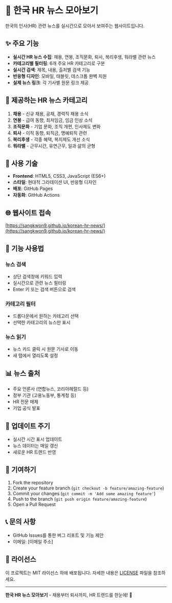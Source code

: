 # 🏢 한국 HR 뉴스 모아보기

한국의 인사(HR) 관련 뉴스를 실시간으로 모아서 보여주는 웹사이트입니다.

## ✨ 주요 기능

- **실시간 HR 뉴스 수집**: 채용, 연봉, 조직문화, 퇴사, 복리후생, 워라밸 관련 뉴스
- **카테고리별 필터링**: 6개 주요 HR 카테고리로 구분
- **실시간 검색**: 제목, 내용, 출처별 검색 기능
- **반응형 디자인**: 모바일, 태블릿, 데스크톱 완벽 지원
- **실제 뉴스 링크**: 각 기사별 원문 링크 제공

## 🎯 제공하는 HR 뉴스 카테고리

1. **채용** - 신규 채용, 공채, 경력직 채용 소식
2. **연봉** - 급여 동향, 최저임금, 임금 인상 소식
3. **조직문화** - 기업 문화, 조직 개편, 인사제도 변화
4. **퇴사** - 이직 동향, 퇴직금, 명예퇴직 관련
5. **복리후생** - 각종 혜택, 복지제도 개선 소식
6. **워라밸** - 근무시간, 유연근무, 일과 삶의 균형

## 🚀 사용 기술

- **Frontend**: HTML5, CSS3, JavaScript (ES6+)
- **스타일**: 현대적 그라데이션 UI, 반응형 디자인
- **배포**: GitHub Pages
- **자동화**: GitHub Actions

## 🌐 웹사이트 접속

[https://sangkwon9.github.io/korean-hr-news/](https://sangkwon9.github.io/korean-hr-news/)

## 📱 기능 사용법

### 뉴스 검색
- 상단 검색창에 키워드 입력
- 실시간으로 관련 뉴스 필터링
- Enter 키 또는 검색 버튼으로 검색

### 카테고리 필터
- 드롭다운에서 원하는 카테고리 선택
- 선택한 카테고리의 뉴스만 표시

### 뉴스 읽기
- 뉴스 카드 클릭 시 원문 기사로 이동
- 새 탭에서 열리도록 설정

## 📊 뉴스 출처

- 주요 언론사 (연합뉴스, 코리아헤럴드 등)
- 정부 기관 (고용노동부, 통계청 등)
- HR 전문 매체
- 기업 공식 발표

## 🔄 업데이트 주기

- 실시간 시간 표시 업데이트
- 뉴스 데이터는 매일 갱신
- 새로운 HR 트렌드 반영

## 🤝 기여하기

1. Fork the repository
2. Create your feature branch (`git checkout -b feature/amazing-feature`)
3. Commit your changes (`git commit -m 'Add some amazing feature'`)
4. Push to the branch (`git push origin feature/amazing-feature`)
5. Open a Pull Request

## 📞 문의 사항

- GitHub Issues를 통한 버그 리포트 및 기능 제안
- 이메일: [이메일 주소]

## 📄 라이선스

이 프로젝트는 MIT 라이선스 하에 배포됩니다. 자세한 내용은 [LICENSE](LICENSE) 파일을 참조하세요.

---

**한국 HR 뉴스 모아보기** - 채용부터 퇴사까지, HR 트렌드를 한눈에! 🚀 